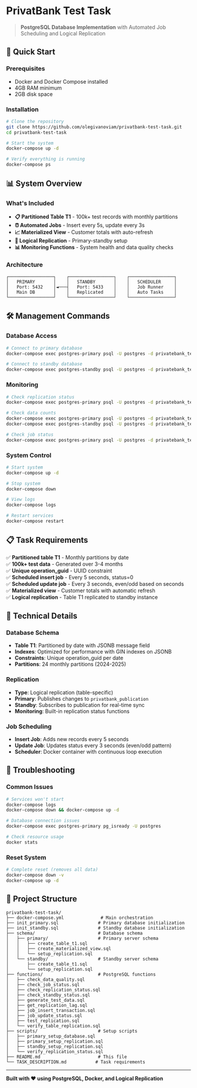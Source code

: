 ﻿# PrivatBank Test Task

> **PostgreSQL Database Implementation** with Automated Job Scheduling and Logical Replication

## 🚀 Quick Start

### Prerequisites
- Docker and Docker Compose installed
- 4GB RAM minimum
- 2GB disk space

### Installation
```bash
# Clone the repository
git clone https://github.com/olegivanoviam/privatbank-test-task.git
cd privatbank-test-task

# Start the system
docker-compose up -d

# Verify everything is running
docker-compose ps
```

## 📊 System Overview

### What's Included
- **📋 Partitioned Table T1** - 100k+ test records with monthly partitions
- **⏰ Automated Jobs** - Insert every 5s, update every 3s
- **📈 Materialized View** - Customer totals with auto-refresh
- **🔄 Logical Replication** - Primary-standby setup
- **📊 Monitoring Functions** - System health and data quality checks

### Architecture
```
┌─────────────────┐    ┌─────────────────┐    ┌─────────────────┐
│   PRIMARY       │    │   STANDBY       │    │   SCHEDULER     │
│   Port: 5432    │◄───┤   Port: 5433    │    │   Job Runner    │
│   Main DB       │    │   Replicated    │    │   Auto Tasks    │
└─────────────────┘    └─────────────────┘    └─────────────────┘
```

## 🛠️ Management Commands

### Database Access
```bash
# Connect to primary database
docker-compose exec postgres-primary psql -U postgres -d privatebank_test

# Connect to standby database
docker-compose exec postgres-standby psql -U postgres -d privatebank_test
```

### Monitoring
```bash
# Check replication status
docker-compose exec postgres-primary psql -U postgres -d privatebank_test -c "SELECT * FROM check_replication_status();"

# Check data counts
docker-compose exec postgres-primary psql -U postgres -d privatebank_test -c "SELECT COUNT(*) FROM t1;"
docker-compose exec postgres-standby psql -U postgres -d privatebank_test -c "SELECT COUNT(*) FROM t1;"

# Check job status
docker-compose exec postgres-primary psql -U postgres -d privatebank_test -c "SELECT * FROM check_job_status();"
```

### System Control
```bash
# Start system
docker-compose up -d

# Stop system
docker-compose down

# View logs
docker-compose logs

# Restart services
docker-compose restart
```

## 📋 Task Requirements

✅ **Partitioned table T1** - Monthly partitions by date  
✅ **100k+ test data** - Generated over 3-4 months  
✅ **Unique operation_guid** - UUID constraint  
✅ **Scheduled insert job** - Every 5 seconds, status=0  
✅ **Scheduled update job** - Every 3 seconds, even/odd based on seconds  
✅ **Materialized view** - Customer totals with automatic refresh  
✅ **Logical replication** - Table T1 replicated to standby instance  

## 🔧 Technical Details

### Database Schema
- **Table T1**: Partitioned by date with JSONB message field
- **Indexes**: Optimized for performance with GIN indexes on JSONB
- **Constraints**: Unique operation_guid per date
- **Partitions**: 24 monthly partitions (2024-2025)

### Replication
- **Type**: Logical replication (table-specific)
- **Primary**: Publishes changes to `privatbank_publication`
- **Standby**: Subscribes to publication for real-time sync
- **Monitoring**: Built-in replication status functions

### Job Scheduling
- **Insert Job**: Adds new records every 5 seconds
- **Update Job**: Updates status every 3 seconds (even/odd pattern)
- **Scheduler**: Docker container with continuous loop execution

## 🚨 Troubleshooting

### Common Issues
```bash
# Services won't start
docker-compose logs
docker-compose down && docker-compose up -d

# Database connection issues
docker-compose exec postgres-primary pg_isready -U postgres

# Check resource usage
docker stats
```

### Reset System
```bash
# Complete reset (removes all data)
docker-compose down -v
docker-compose up -d
```

## 📁 Project Structure

```
privatbank-test-task/
├── docker-compose.yml              # Main orchestration
├── init_primary.sql               # Primary database initialization
├── init_standby.sql               # Standby database initialization
├── schema/                        # Database schema
│   ├── primary/                   # Primary server schema
│   │   ├── create_table_t1.sql
│   │   ├── create_materialized_view.sql
│   │   └── setup_replication.sql
│   └── standby/                   # Standby server schema
│       ├── create_table_t1.sql
│       └── setup_replication.sql
├── functions/                     # PostgreSQL functions
│   ├── check_data_quality.sql
│   ├── check_job_status.sql
│   ├── check_replication_status.sql
│   ├── check_standby_status.sql
│   ├── generate_test_data.sql
│   ├── get_replication_lag.sql
│   ├── job_insert_transaction.sql
│   ├── job_update_status.sql
│   ├── test_replication.sql
│   └── verify_table_replication.sql
├── scripts/                       # Setup scripts
│   ├── primary_setup_database.sql
│   ├── primary_setup_replication.sql
│   ├── standby_setup_replication.sql
│   └── verify_replication_status.sql
├── README.md                      # This file
└── TASK_DESCRIPTION.md           # Task requirements
```

---

**Built with ❤️ using PostgreSQL, Docker, and Logical Replication**